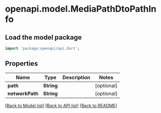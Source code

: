 # openapi.model.MediaPathDtoPathInfo

## Load the model package
```dart
import 'package:openapi/api.dart';
```

## Properties
Name | Type | Description | Notes
------------ | ------------- | ------------- | -------------
**path** | **String** |  | [optional] 
**networkPath** | **String** |  | [optional] 

[[Back to Model list]](../README.md#documentation-for-models) [[Back to API list]](../README.md#documentation-for-api-endpoints) [[Back to README]](../README.md)


